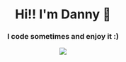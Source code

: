 

<h1 align="center">Hi!! I'm Danny 👋</h1>

<h3 align="center">I code sometimes and enjoy it :)</h3>
<p align="center">
  <a href="https://skillicons.dev">
    <img src="https://skillicons.dev/icons?i=ts,reactjs&coding=cute" />
  </a>
</p>
